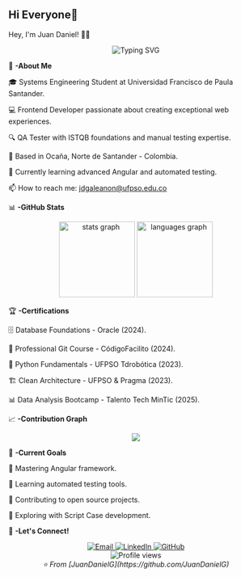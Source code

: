 ## Hi Everyone👋
Hey, I'm Juan Daniel! 👨‍💻
<div align="center">
  <img src="https://readme-typing-svg.herokuapp.com?font=Fira+Code&pause=1000&color=E94560&center=true&vCenter=true&width=435&lines=Frontend+Developer;QA+Tester;Systems+Engineering+Student;Always+learning+new+things" alt="Typing SVG" />
</div>

🚀 **-About Me**

  🎓 Systems Engineering Student at Universidad Francisco de Paula Santander.

  💻 Frontend Developer passionate about creating exceptional web experiences.

  🔍 QA Tester with ISTQB foundations and manual testing expertise.

  📍 Based in Ocaña, Norte de Santander - Colombia.

  🌱 Currently learning advanced Angular and automated testing.

  📫 How to reach me: jdgaleanon@ufpso.edu.co



📊 **-GitHub Stats**

<div align="center">
  <img src="https://github-readme-stats.vercel.app/api?username=JuanDanielG&hide_title=false&hide_rank=false&show_icons=true&include_all_commits=true&count_private=true&disable_animations=false&theme=radical&locale=en&hide_border=true" height="150" alt="stats graph"  />
  <img src="https://github-readme-stats.vercel.app/api/top-langs?username=JuanDanielG&locale=en&hide_title=false&layout=compact&card_width=320&langs_count=5&theme=radical&hide_border=true" height="150" alt="languages graph"  />
</div>

🏆 **-Certifications**

  🗄️ Database Foundations - Oracle (2024).

  🔧 Professional Git Course - CódigoFacilito (2024).

  🐍 Python Fundamentals - UFPSO Tdrobótica (2023).

  🏗️ Clean Architecture - UFPSO & Pragma (2023).

  📊 Data Analysis Bootcamp - Talento Tech MinTic (2025).
  


📈 **-Contribution Graph**

<div align="center">
  <img src="https://github-readme-activity-graph.vercel.app/graph?username=JuanDanielG&theme=radical&hide_border=true&area=true" />
</div>

🎯 **-Current Goals**

  🚀 Mastering Angular framework.

  🤖 Learning automated testing tools.

  🔧 Contributing to open source projects.

  📱 Exploring with Script Case development.


🤝 **-Let's Connect!**

<div align="center">
  <a href="mailto:jdgaleanon@ufpso.edu.co">
    <img src="https://img.shields.io/badge/Email-D14836?style=for-the-badge&logo=gmail&logoColor=white" alt="Email" />
  </a>
  
  <a href="https://www.linkedin.com/in/juan-daniel-galeano-navarro-47859b270/">
    <img src="https://img.shields.io/badge/LinkedIn-0077B5?style=for-the-badge&logo=linkedin&logoColor=white" alt="LinkedIn" />
  </a>
  
  <a href="https://github.com/JuanDanielG">
    <img src="https://img.shields.io/badge/GitHub-100000?style=for-the-badge&logo=github&logoColor=white" alt="GitHub" />
  </a>
  
</div>

<div align="center">
  <img src="https://komarev.com/ghpvc/?username=JuanDanielG&color=E94560&style=for-the-badge" alt="Profile views" />
</div>

<div align="center">
  <i>⭐️ From [JuanDanielG](https://github.com/JuanDanielG)</i>
</div>
